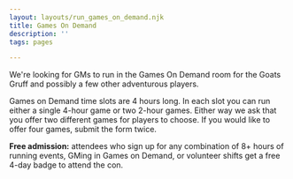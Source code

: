 ```yaml
---
layout: layouts/run_games_on_demand.njk
title: Games On Demand
description: ''
tags: pages

---
```

We're looking for GMs to run in the Games On Demand room for the Goats Gruff and possibly a few other adventurous players.

Games on Demand time slots are 4 hours long. In each slot you can run either a single 4-hour game or two 2-hour games. Either way we ask that you offer two different games for players to choose. If you would like to offer four games, submit the form twice.

**Free admission:** attendees who sign up for any combination of 8+ hours of running events, GMing in Games on Demand, or volunteer shifts get a free 4-day badge to attend the con.